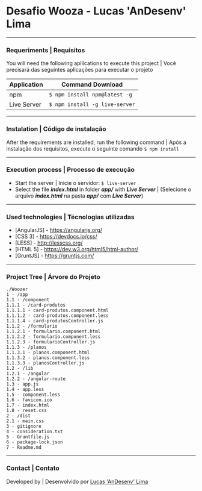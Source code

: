

# Desafio Wooza - Lucas 'AnDesenv' Lima

-------------
### Requeriments | Requisitos
You will need the following apllications to execute this project | Você precisará das seguintes aplicações para executar o projeto

| Application | Command Download |
| ------ | ------ |
| npm | `$ npm install npm@latest -g` |
| Live Server | `$ npm install -g live-server` |

-------------
### Instalation | Código de instalação 

After the requirements are installed, run the following command | Após a instalação dos requisitos, execute o seguinte comando
`$ npm install`

-------------
### Execution process | Processo de execução
- Start the server | Inicie o servidor: `$ live-server`
- Select the file ***index.html*** in folder ***app/*** with __***Live Server***__  |
(Selecione o arquivo ***index.html*** na pasta ***app/*** com  __***Live Server***__)

-------------
### Used technologies | Técnologias utilizadas
* [AngularJS] - https://angularjs.org/
* [CSS 3] - https://devdocs.io/css/
* [LESS] - http://lesscss.org/
* [HTML 5] - https://dev.w3.org/html5/html-author/
* [GruntJS] - https://gruntjs.com/

-------------
### Project Tree | Árvore do Projeto 
```doc
./Woozer
1 - /app
1.1 - /component
1.1.1 - /card-produtos
1.1.1.1 - card-produtos.component.html
1.1.1.2 - card-produtos.component.less
1.1.1.4 - card-produtosController.js
1.1.2 - /formulario
1.1.2.1 - formulario.component.html
1.1.2.2 - formulario.component.less
1.1.2.3 - formularioController.js
1.1.3 - /planos
1.1.3.1 - planos.component.html
1.1.3.2 - planos.component.less
1.1.3.3 - planosController.js
1.2 - /lib
1.2.1 - /angular
1.2.2 - /angular-route
1.3 - app.js
1.4 - app.less
1.5 - component.less
1.6 - favicon.ico
1.7 - index.html
1.8 - reset.css
2 - /dist
2.1 - main.css
3 - gitignore
4 - consideration.txt
5 - Gruntfile.js
6 - package-lock.json
7 - Readme.md
```

-------------
### Contact | Contato

Developed by | Desenvolvido por [Lucas 'AnDesenv' Lima](https://linkedin.com/in/lucas-anderson-b7a035a7/)